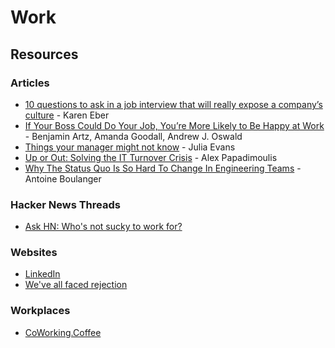 # Work

## Resources

### Articles

* [10 questions to ask in a job interview that will really expose a company’s culture](https://www.fastcompany.com/90622890/10-questions-to-ask-in-a-job-interview-that-will-really-expose-a-companys-culture) - Karen Eber
* [If Your Boss Could Do Your Job, You’re More Likely to Be Happy at Work](https://hbr.org/2016/12/if-your-boss-could-do-your-job-youre-more-likely-to-be-happy-at-work) - Benjamin Artz, Amanda Goodall, Andrew J. Oswald
* [Things your manager might not know](https://jvns.ca/blog/things-your-manager-might-not-know/) - Julia Evans
* [Up or Out: Solving the IT Turnover Crisis](https://thedailywtf.com/articles/up-or-out-solving-the-it-turnover-crisis) - Alex Papadimoulis
* [Why The Status Quo Is So Hard To Change In Engineering Teams](https://www.okayhq.com/blog/status-quo-is-so-hard-to-change-in-engineering-teams) - Antoine Boulanger

### Hacker News Threads

* [Ask HN: Who's not sucky to work for?](https://news.ycombinator.com/item?id=29099746)

### Websites

* [LinkedIn](https://it.linkedin.com)
* [We've all faced rejection](https://rejected.us)

### Workplaces

* [CoWorking.Coffee](https://www.coworking.coffee)

